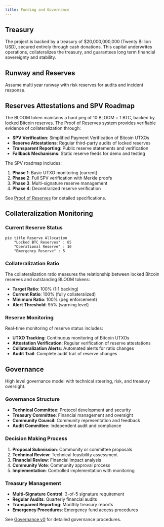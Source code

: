 ```yaml
---
title: Funding and Governance
---
```


## Treasury

The project is backed by a treasury of $20,000,000,000 (Twenty Billion USD), secured entirely through cash donations. This capital underwrites operations, collateralizes the treasury, and guarantees long term financial sovereignty and stability.

## Runway and Reserves

Assume multi year runway with risk reserves for audits and incident response.

## Reserves Attestations and SPV Roadmap

The BLOOM token maintains a hard peg of 10 BLOOM = 1 BTC, backed by locked Bitcoin reserves. The Proof of Reserves system provides verifiable evidence of collateralization through:

- **SPV Verification**: Simplified Payment Verification of Bitcoin UTXOs
- **Reserve Attestations**: Regular third-party audits of locked reserves
- **Transparent Reporting**: Public reserve statements and verification
- **Fallback Mechanisms**: Static reserve feeds for demo and testing

The SPV roadmap includes:
1. **Phase 1**: Basic UTXO monitoring (current)
2. **Phase 2**: Full SPV verification with Merkle proofs
3. **Phase 3**: Multi-signature reserve management
4. **Phase 4**: Decentralized reserve verification

See [Proof of Reserves](/tokenomics/proof-of-reserves) for detailed specifications.

## Collateralization Monitoring

### Current Reserve Status

```mermaid
pie title Reserve Allocation
    "Locked BTC Reserves" : 85
    "Operational Reserve" : 10
    "Emergency Reserve" : 5
```

### Collateralization Ratio

The collateralization ratio measures the relationship between locked Bitcoin reserves and outstanding BLOOM tokens:

- **Target Ratio**: 100% (1:1 backing)
- **Current Ratio**: 100% (fully collateralized)
- **Minimum Ratio**: 100% (peg enforcement)
- **Alert Threshold**: 95% (warning level)

### Reserve Monitoring

Real-time monitoring of reserve status includes:

- **UTXO Tracking**: Continuous monitoring of Bitcoin UTXOs
- **Attestation Verification**: Regular verification of reserve attestations
- **Collateralization Alerts**: Automated alerts for ratio changes
- **Audit Trail**: Complete audit trail of reserve changes

## Governance

High level governance model with technical steering, risk, and treasury oversight.

### Governance Structure

- **Technical Committee**: Protocol development and security
- **Treasury Committee**: Financial management and oversight
- **Community Council**: Community representation and feedback
- **Audit Committee**: Independent audit and compliance

### Decision Making Process

1. **Proposal Submission**: Community or committee proposals
2. **Technical Review**: Technical feasibility assessment
3. **Financial Review**: Financial impact analysis
4. **Community Vote**: Community approval process
5. **Implementation**: Controlled implementation with monitoring

### Treasury Management

- **Multi-Signature Control**: 3-of-5 signature requirement
- **Regular Audits**: Quarterly financial audits
- **Transparent Reporting**: Monthly treasury reports
- **Emergency Procedures**: Emergency fund access procedures

See [Governance v0](/governance-v0) for detailed governance procedures.

